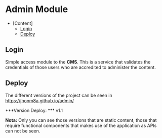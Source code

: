 # Admin Module


* [Content]
    * [Login](#Login)
    * [Deploy](#Deploy)
    
## Login

Simple access module to the **CMS**. This is a service that validates the credentials of those users who are accredited to administer the content.

## Deploy
The different versions of the project can be seen in https://jhonm8a.github.io/admin/

***Version Deploy:  *** v1.1

**Nota:** Only you can see those versions that are static content, those that require functional components that makes use of the application as APIs can not be seen.
